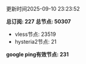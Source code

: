 更新时间2025-09-10 23:23:52

**总订阅: 227**
**总节点: 50307**
- vless节点: 23519
- hysteria2节点: 21

**google ping有效节点: 231**
